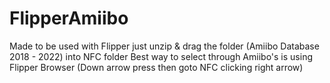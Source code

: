 # FlipperAmiibo
Made to be used with Flipper just unzip & drag the folder (Amiibo Database 2018 - 2022) into NFC folder
Best way to select through Amiibo's is using Flipper Browser (Down arrow press then goto NFC clicking right arrow)  
